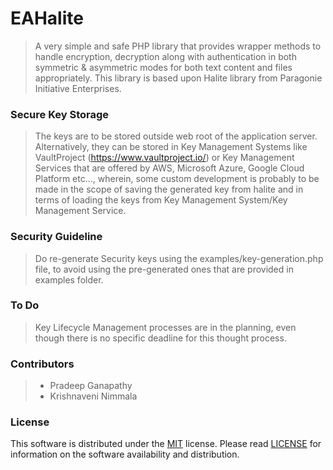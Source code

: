 # EAHalite
> A very simple and safe PHP library that provides wrapper methods to handle encryption, decryption along with authentication in both symmetric & asymmetric modes for both text content and files appropriately. This library is based upon Halite library from Paragonie Initiative Enterprises.

### Secure Key Storage
> The keys are to be stored outside web root of the application server.
> Alternatively, they can be stored in Key Management Systems like VaultProject (https://www.vaultproject.io/) or Key Management Services that are offered by AWS, Microsoft Azure, Google Cloud Platform etc..., wherein, some custom development is probably to be made in the scope of saving the generated key from halite and in terms of loading the keys from Key Management System/Key Management Service.

### Security Guideline
> Do re-generate Security keys using the examples/key-generation.php file, to avoid using the pre-generated ones that are provided in examples folder.

### To Do
> Key Lifecycle Management processes are in the planning, even though there is no specific deadline for this thought process.

### Contributors
> - Pradeep Ganapathy
> - Krishnaveni Nimmala

### License
This software is distributed under the [MIT](https://opensource.org/licenses/MIT) license. Please read [LICENSE](https://github.com/easeappphp/PDOLight/blob/main/LICENSE) for information on the software availability and distribution.
